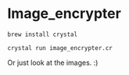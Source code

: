 # Image_encrypter

`brew install crystal`

`crystal run image_encrypter.cr`

Or just look at the images. :)
